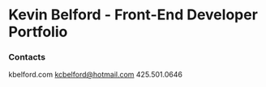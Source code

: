 # Kevin Belford - Front-End Developer Portfolio

### Contacts

kbelford.com
kcbelford@hotmail.com
425.501.0646
